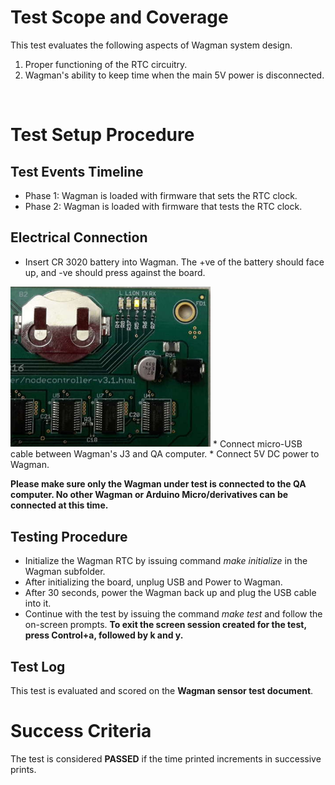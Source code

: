 # Test Scope and Coverage

This test evaluates the following aspects of Wagman system design. </br>
1.  Proper functioning of the RTC circuitry.</br>
2.  Wagman's ability to keep time when the main 5V power is disconnected. </br>
</br>

# Test Setup Procedure

## Test Events Timeline
* Phase 1: Wagman is loaded with firmware that sets the RTC clock.
* Phase 2: Wagman is loaded with firmware that tests the RTC clock.

## Electrical Connection
*  Insert CR 3020 battery into Wagman. The +ve of the battery should face up, and -ve should press against the board.</br>
<img src="./resources/coin_cell_battery_debug_LED.jpg" width="320">
*  Connect micro-USB cable between Wagman's J3 and QA computer.
*  Connect 5V DC power to Wagman.

__Please make sure only the Wagman under test is connected to the QA computer. No other Wagman or Arduino Micro/derivatives can be connected at this time.__
## Testing Procedure
*  Initialize the Wagman RTC by issuing command *make initialize* in the Wagman subfolder.
*  After initializing the board, unplug USB and Power to Wagman.
*  After 30 seconds, power the Wagman back up and plug the USB cable into it.
*  Continue with the test by issuing the command *make test* and follow the on-screen prompts.
__To exit the screen session created for the test, press Control+a, followed by k and y.__

## Test Log
This test is evaluated and scored on the __Wagman sensor test document__.

# Success Criteria
The test is considered __PASSED__ if the time printed increments in successive prints.


